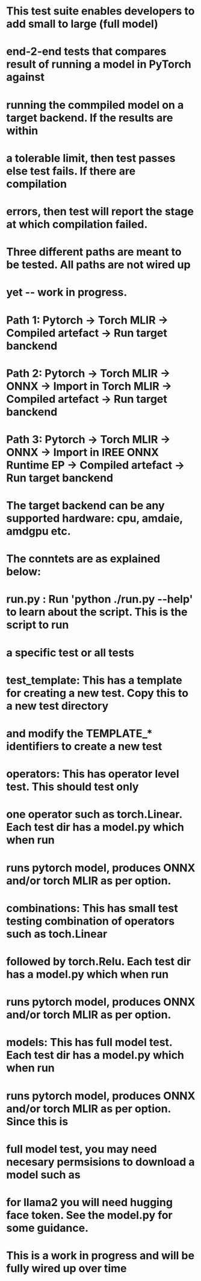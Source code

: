 # This test suite enables developers to add small to large (full model)
# end-2-end tests that compares result of running a model in PyTorch against 
# running the commpiled model on a target backend. If the results are within
# a tolerable limit, then test passes else test fails. If there are compilation
# errors, then test will report the stage at which compilation failed.
# Three different paths are meant to be tested. All paths are not wired up
# yet -- work in progress.
# Path 1: Pytorch -> Torch MLIR -> Compiled artefact -> Run target banckend 
# Path 2: Pytorch -> Torch MLIR -> ONNX -> Import in Torch MLIR -> Compiled artefact -> Run target banckend 
# Path 3: Pytorch -> Torch MLIR -> ONNX -> Import in IREE ONNX Runtime EP -> Compiled artefact -> Run target banckend
# 
# The target backend can be any supported hardware: cpu, amdaie, amdgpu etc.
#
#
# The conntets are as explained below:
# run.py : Run 'python ./run.py --help' to learn about the script. This is the script to run
#          a specific test or all tests
# test_template: This has a template for creating a new test. Copy this to a new test directory
#          and modify the TEMPLATE_* identifiers to create a new test
# 
# operators: This has operator level test. This should test only 
#            one operator such as torch.Linear. Each test dir has a model.py which when run
#            runs pytorch model, produces ONNX and/or torch MLIR as per option.
# combinations: This has small test testing combination of operators such as toch.Linear 
#            followed by torch.Relu. Each test dir has a model.py which when run
#            runs pytorch model, produces ONNX and/or torch MLIR as per option.
# models: This has full model test. Each test dir has a model.py which when run
#            runs pytorch model, produces ONNX and/or torch MLIR as per option. Since this is
#            full model test, you may need necesary permsisions to download a model such as
#            for llama2 you will need hugging face token. See the model.py for some guidance.
# This is a work in progress and will be fully wired up over time
